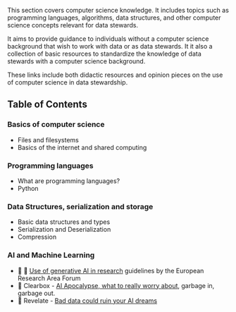 This section covers computer science knowledge.
It includes topics such as programming languages, algorithms, data structures, and other computer science concepts relevant for data stewards.

It aims to provide guidance to individuals without a computer science background that wish to work with data or as data stewards.
It it also a collection of basic resources to standardize the knowledge of data stewards with a computer science background.

These links include both didactic resources and opinion pieces on the use of computer science in data stewardship.

## Table of Contents

### Basics of computer science
- Files and filesystems
- Basics of the internet and shared computing

### Programming languages
- What are programming languages?
- Python

### Data Structures, serialization and storage
- Basic data structures and types
- Serialization and Deserialization
- Compression

### AI and Machine Learning
- :office: :newspaper: [Use of generative AI in research](https://research-and-innovation.ec.europa.eu/news/all-research-and-innovation-news/guidelines-responsible-use-generative-ai-research-developed-european-research-area-forum-2024-03-20_en) guidelines by the European Research Area Forum
- :speech_balloon: Clearbox - [AI Apocalypse, what to really worry about](https://www.clearbox.ai/blog/2023-11-21-ai-apocalypse-what-you-really-need-to-be-afraid-of), garbage in, garbage out.
- :speech_balloon: Revelate - [Bad data could ruin your AI dreams](https://revelate.co/blog/how-bad-data-can-derail-your-ai-projects/)
